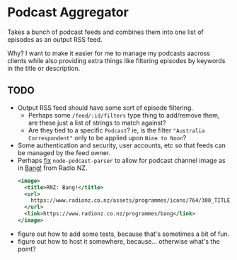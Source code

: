 # Podcast Aggregator

Takes a bunch of podcast feeds and combines them into one list of episodes as an output RSS feed.

Why? I want to make it easier for me to manage my podcasts aacross clients while also providing extra things like filtering episodes by keywords in the title or description.

## TODO

- Output RSS feed should have some sort of episode filtering.
  - Perhaps some `/feed/:id/filters` type thing to add/remove them, are these just a list of strings to match against?
  - Are they tied to a specific `Podcast`? ie, is the filter `"Australia Correspondent"` only to be applied upon `Nine to Noon`?
- Some authentication and security, user accounts, etc so that feeds can be managed by the feed owner.
- Perhaps [fix](https://github.com/akupila/node-podcast-parser/issues/11) `node-podcast-parser` to allow for podcast channel image as in [Bang!](https://www.radionz.co.nz/oggcasts/bang.rss) from Radio NZ.
  ```xml
  <image>
    <title>RNZ: Bang!</title>
    <url>
      https://www.radionz.co.nz/assets/programmes/icons/764/300_TITLETILEFINALBANG.jpg?1501458145
    </url>
    <link>https://www.radionz.co.nz/programmes/bang</link>
  </image>
  ```
- figure out how to add some tests, because that's sometimes a bit of fun.
- figure out how to host it somewhere, because... otherwise what's the point?

